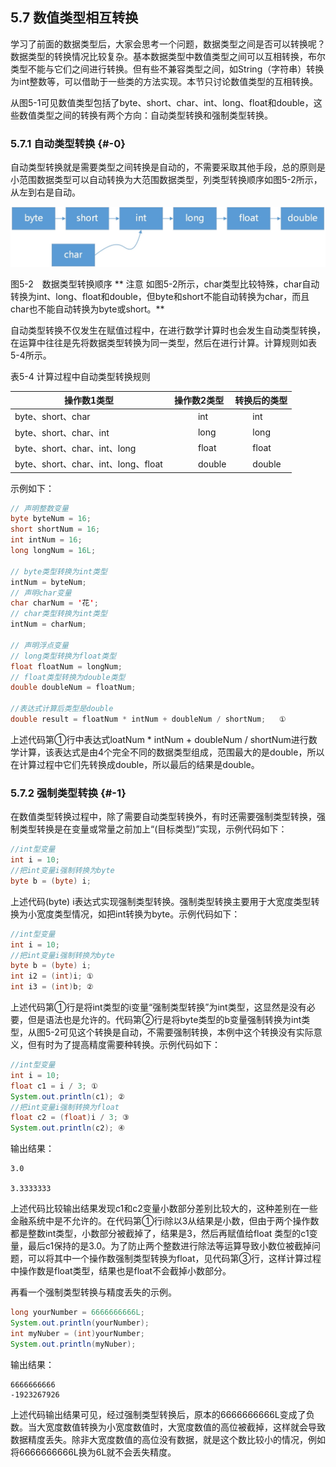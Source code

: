 ## 5.7 数值类型相互转换

学习了前面的数据类型后，大家会思考一个问题，数据类型之间是否可以转换呢？数据类型的转换情况比较复杂。基本数据类型中数值类型之间可以互相转换，布尔类型不能与它们之间进行转换。但有些不兼容类型之间，如String（字符串）转换为int整数等，可以借助于一些类的方法实现。本节只讨论数值类型的互相转换。

从图5-1可见数值类型包括了byte、short、char、int、long、float和double，这些数值类型之间的转换有两个方向：自动类型转换和强制类型转换。

### 5.7.1 自动类型转换 {#-0}

自动类型转换就是需要类型之间转换是自动的，不需要采取其他手段，总的原则是小范围数据类型可以自动转换为大范围数据类型，列类型转换顺序如图5-2所示，从左到右是自动。

![5-2](../assets/5-2.jpg)

图5-2　数据类型转换顺序
**
注意 如图5-2所示，char类型比较特殊，char自动转换为int、long、float和double，但byte和short不能自动转换为char，而且char也不能自动转换为byte或short。**

自动类型转换不仅发生在赋值过程中，在进行数学计算时也会发生自动类型转换，在运算中往往是先将数据类型转换为同一类型，然后在进行计算。计算规则如表5-4所示。

表5-4 计算过程中自动类型转换规则

| **操作数1类型** | **操作数2类型** | **转换后的类型** |
| --- | --- | --- |
| byte、short、char | 　　　int | 　　int |
| byte、short、char、int | 　　　long | 　　long |
| byte、short、char、int、long | 　　　float | 　　float |
| byte、short、char、int、long、float | 　　　double | 　　double |

示例如下：

```java
// 声明整数变量
byte byteNum = 16;
short shortNum = 16;
int intNum = 16;
long longNum = 16L;

// byte类型转换为int类型
intNum = byteNum;
// 声明char变量
char charNum = '花';
// char类型转换为int类型
intNum = charNum;

// 声明浮点变量
// long类型转换为float类型
float floatNum = longNum;
// float类型转换为double类型
double doubleNum = floatNum;

//表达式计算后类型是double
double result = floatNum * intNum + doubleNum / shortNum;	①

```
上述代码第①行中表达式loatNum * intNum + doubleNum / shortNum进行数学计算，该表达式是由4个完全不同的数据类型组成，范围最大的是double，所以在计算过程中它们先转换成double，所以最后的结果是double。

### 5.7.2 强制类型转换 {#-1}

在数值类型转换过程中，除了需要自动类型转换外，有时还需要强制类型转换，强制类型转换是在变量或常量之前加上“(目标类型)”实现，示例代码如下：

```java
//int型变量
int i = 10;
//把int变量i强制转换为byte
byte b = (byte) i;

```
上述代码(byte) i表达式实现强制类型转换。强制类型转换主要用于大宽度类型转换为小宽度类型情况，如把int转换为byte。示例代码如下：

```java
//int型变量
int i = 10;
//把int变量i强制转换为byte
byte b = (byte) i;
int i2 = (int)i; ①
int i3 = (int)b; ②

```

上述代码第①行是将int类型的i变量“强制类型转换”为int类型，这显然是没有必要，但是语法也是允许的。代码第②行是将byte类型的b变量强制转换为int类型，从图5-2可见这个转换是自动，不需要强制转换，本例中这个转换没有实际意义，但有时为了提高精度需要种转换。示例代码如下：


```java
//int型变量
int i = 10;
float c1 = i / 3; ①
System.out.println(c1); ②
//把int变量i强制转换为float
float c2 = (float)i / 3; ③
System.out.println(c2); ④
```

输出结果：

    3.0
    
    3.3333333
    
上述代码比较输出结果发现c1和c2变量小数部分差别比较大的，这种差别在一些金融系统中是不允许的。在代码第①行i除以3从结果是小数，但由于两个操作数都是整数int类型，小数部分被截掉了，结果是3，然后再赋值给float 类型的c1变量，最后c1保持的是3.0。为了防止两个整数进行除法等运算导致小数位被截掉问题，可以将其中一个操作数强制类型转换为float，见代码第③行，这样计算过程中操作数是float类型，结果也是float不会截掉小数部分。

再看一个强制类型转换与精度丢失的示例。


```java
long yourNumber = 6666666666L;
System.out.println(yourNumber);
int myNuber = (int)yourNumber;
System.out.println(myNuber);

```

输出结果：

    6666666666
    -1923267926
    
上述代码输出结果可见，经过强制类型转换后，原本的6666666666L变成了负数。当大宽度数值转换为小宽度数值时，大宽度数值的高位被截掉，这样就会导致数据精度丢失。除非大宽度数值的高位没有数据，就是这个数比较小的情况，例如将6666666666L换为6L就不会丢失精度。